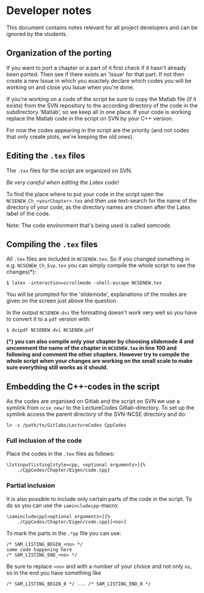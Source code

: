 # Developer notes

This document contains notes relevant for all project developers and can be
ignored by the students.

## Organization of the porting
If you want to port a chapter or a part of it first check if it hasn't 
already been ported. Then see if there exists an 'Issue' for that part.
If not then create a new Issue in which you exactely declare which codes
you will be working on and close you Issue when you're done. <br>

If you're working on a code of the script be sure to copy the Matlab file 
(if it exists) from the SVN repository to the according directory of the code
in the subdirectory 'Matlab', so we keep all in one place. 
If your code is working replace the Matlab code in the script on SVN by your
C++ version.<br>


For now the codes appearing in the script are the priority (and not
codes that only create plots, we're keeping the old ones).

## Editing the `.tex` files
The `.tex` files for the script are organized on SVN.

*Be very careful when editing the Latex code!*

To find the place where to put your code in the script open the 
`NCSENEW_Ch_<yourChapter>.tex` and then use text-search
for the name of the directory of your code, as the directory names
are chosen after the Latex label of the code.

Note: The code environment that's being used is called *samcode*.

## Compiling the `.tex` files

All `.tex` files are included in `NCSENEW.tex`.
So if you changed something in e.g. `NCSENEW_Ch_Evp.tex` you 
can simply compile the whole script to see the changes(*):

	$ latex -interaction=scrollmode -shell-escape NCSENEW.tex

You will be prompted for the 'slidemode', explanations of the modes are given
on the screen just above the question.

In the output `NCSENEW.dvi` the formatting doesn't work very well
so you have to convert it to a `pdf` version with:

	$ dvipdf NCSENEW.dvi NCSENEW.pdf

**(*) you can also compile only your chapter by choosing slidemode 4 and
uncomment the name of the chapter in `NCSENEW.tex` in line 100
and following and comment the other chapters.
However try to compile the whole script when your changes are working on the
small scale to make sure everything still works as it should.**

## Embedding the C++-codes in the script

As the codes are organised on Gitlab and the script on SVN we use a symlink
from `ncse_new/` to the LectureCodes Gitlab-directory.
To set up the symlink access the parent directory of the SVN-NCSE directory and do:

	ln -s /path/to/Gitlabs/LectureCodes CppCodes

### Full inclusion of the code 

Place the codes in the `.tex` files as follows:

	\lstinputlisting[style=cpp, <optional arguments>]{%
		./CppCodes/Chapter/Eigen/code.cpp}
	
### Partial inclusion

It is also possible to include only certain parts of the code in the script.
To do so you can use the `samincludecpp`-macro:

	\samincludecpp[<optional arguments>]{%
		./CppCodes/Chapter/Eigen/code.cpp}[<no>]

To mark the parts in the `.*pp` file you can use:

    /* SAM_LISTING_BEGIN_<no> */
    some code happening here
    /* SAM_LISTING_END_<no> */
    
Be sure to replace `<no>` and with a number of your choice and not only `no`,
so in the end you have something like

    /* SAM_LISTING_BEGIN_0 */ ... /* SAM_LISTING_END_0 */
